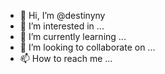- 👋 Hi, I’m @destinyny
- 👀 I’m interested in ...
- 🌱 I’m currently learning ...
- 💞️ I’m looking to collaborate on ...
- 📫 How to reach me ...

<!---
destinyny/destinyny is a ✨ special ✨ repository because its `README.md` (this file) appears on your GitHub profile.
You can click the Preview link to take a look at your changes.
--->
